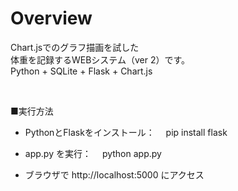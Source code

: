 # Overview
Chart.jsでのグラフ描画を試した<br />
体重を記録するWEBシステム（ver 2）です。<br />
Python + SQLite + Flask + Chart.js

<br />

■実行方法
- PythonとFlaskをインストール：
　pip install flask

- app.py を実行：
　python app.py

- ブラウザで http://localhost:5000 にアクセス




